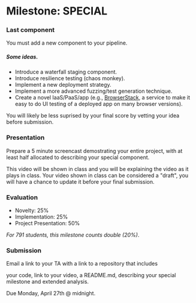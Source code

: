 # Milestone: SPECIAL

### Last component

You must add a new component to your pipeline.

##### Some ideas.

* Introduce a waterfall staging component.
* Introduce resilience testing (chaos monkey).
* Implement a new deployment strategy.
* Implement a more advanced fuzzing/test generation technique.
* Create a novel IaaS/PaaS/app (e.g., [BrowserStack](http://www.browserstack.com/), a service to make it easy to do UI testing of a deployed app on many browser versions).

You will likely be less suprised by your final score by vetting your idea before submission.

### Presentation

Prepare a 5 minute screencast demostrating your entire project, with at least half allocated to describing your special component.

This video will be shown in class and you will be explaining the video as it plays in class.  Your video shown in class can be considered a "draft", you will have a chance to update it before your final submission.

### Evaluation

* Novelty: 25%
* Implementation: 25%
* Project Presentation: 50%

*For 791 students, this milestone counts double (20%)*.

### Submission

Email a link to your TA with a link to a repository that includes

your code, link to your video, a README.md, describing your special milestone and extended analysis.

Due Monday, April 27th @ midnight.
